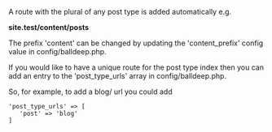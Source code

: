 A route with the plural of any post type is added automatically e.g.

**site.test/content/posts**

The prefix 'content' can be changed by updating the 'content_prefix' config value in config/balldeep.php.

If you would like to have a unique route for the post type index then you can add an entry to the 'post_type_urls' array in config/balldeep.php. 

So, for example, to add a blog/ url you could add

```
'post_type_urls' => [
   'post' => 'blog'
]
```
